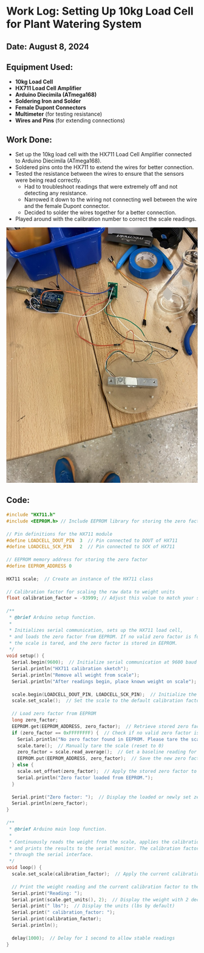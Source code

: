 # Work Log: Setting Up 10kg Load Cell for Plant Watering System

## Date: August 8, 2024

## Equipment Used:

- **10kg Load Cell**
- **HX711 Load Cell Amplifier**
- **Arduino Diecimila (ATmega168)**
- **Soldering Iron and Solder**
- **Female Dupont Connectors**
- **Multimeter** (for testing resistance)
- **Wires and Pins** (for extending connections)

## Work Done:

- Set up the 10kg load cell with the HX711 Load Cell Amplifier connected to Arduino Diecimila (ATmega168).
- Soldered pins onto the HX711 to extend the wires for better connection.
- Tested the resistance between the wires to ensure that the sensors were being read correctly.
  - Had to troubleshoot readings that were extremely off and not detecting any resistance.
  - Narrowed it down to the wiring not connecting well between the wire and the female Dupont connector.
  - Decided to solder the wires together for a better connection.
- Played around with the calibration number to correct the scale readings.

![My Project Setup](images/load_cell_scale.jpeg)

## Code:

```cpp
#include "HX711.h"
#include <EEPROM.h> // Include EEPROM library for storing the zero factor

// Pin definitions for the HX711 module
#define LOADCELL_DOUT_PIN  3  // Pin connected to DOUT of HX711
#define LOADCELL_SCK_PIN   2  // Pin connected to SCK of HX711

// EEPROM memory address for storing the zero factor
#define EEPROM_ADDRESS 0

HX711 scale;  // Create an instance of the HX711 class

// Calibration factor for scaling the raw data to weight units
float calibration_factor = -93999; // Adjust this value to match your scale setup

/**
 * @brief Arduino setup function.
 *
 * Initializes serial communication, sets up the HX711 load cell,
 * and loads the zero factor from EEPROM. If no valid zero factor is found,
 * the scale is tared, and the zero factor is stored in EEPROM.
 */
void setup() {
  Serial.begin(9600);  // Initialize serial communication at 9600 baud rate
  Serial.println("HX711 calibration sketch");
  Serial.println("Remove all weight from scale");
  Serial.println("After readings begin, place known weight on scale");

  scale.begin(LOADCELL_DOUT_PIN, LOADCELL_SCK_PIN);  // Initialize the HX711 module
  scale.set_scale();  // Set the scale to the default calibration factor

  // Load zero factor from EEPROM
  long zero_factor;
  EEPROM.get(EEPROM_ADDRESS, zero_factor);  // Retrieve stored zero factor from EEPROM
  if (zero_factor == 0xFFFFFFFF) {  // Check if no valid zero factor is found in EEPROM
    Serial.println("No zero factor found in EEPROM. Please tare the scale manually.");
    scale.tare();  // Manually tare the scale (reset to 0)
    zero_factor = scale.read_average();  // Get a baseline reading for the zero factor
    EEPROM.put(EEPROM_ADDRESS, zero_factor);  // Save the new zero factor to EEPROM
  } else {
    scale.set_offset(zero_factor);  // Apply the stored zero factor to the scale
    Serial.println("Zero factor loaded from EEPROM.");
  }

  Serial.print("Zero factor: ");  // Display the loaded or newly set zero factor
  Serial.println(zero_factor);
}

/**
 * @brief Arduino main loop function.
 *
 * Continuously reads the weight from the scale, applies the calibration factor,
 * and prints the results to the serial monitor. The calibration factor can be adjusted
 * through the serial interface.
 */
void loop() {
  scale.set_scale(calibration_factor);  // Apply the current calibration factor

  // Print the weight reading and the current calibration factor to the serial monitor
  Serial.print("Reading: ");
  Serial.print(scale.get_units(), 2);  // Display the weight with 2 decimal places
  Serial.print(" lbs");  // Display the units (lbs by default)
  Serial.print(" calibration_factor: ");
  Serial.print(calibration_factor);
  Serial.println();

  delay(1000);  // Delay for 1 second to allow stable readings
}
```
